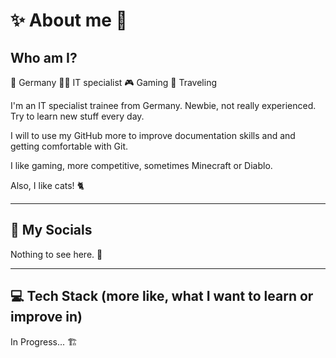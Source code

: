 # ✨ About me 👀

## Who am I?

📍 Germany
👨‍💻 IT specialist
🎮 Gaming
🧳 Traveling

I'm an IT specialist trainee from Germany. Newbie, not really experienced. Try to learn new stuff every day.

I will to use my GitHub more to improve documentation skills and and getting comfortable with Git.

I like gaming, more competitive, sometimes Minecraft or Diablo.

Also, I like cats! 🐈

---

## 💬 My Socials

Nothing to see here. 👻

---

## 💻 Tech Stack (more like, what I want to learn or improve in)

In Progress... 🏗

<!--
**reismitcaviar/reismitcaviar** is a ✨ _special_ ✨ repository because its `README.md` (this file) appears on your GitHub profile.

Here are some ideas to get you started:

- 🔭 I’m currently working on ...
- 🌱 I’m currently learning ...
- 👯 I’m looking to collaborate on ...
- 🤔 I’m looking for help with ...
- 💬 Ask me about ...
- 📫 How to reach me: ...
- 😄 Pronouns: ...
- ⚡ Fun fact: ...
-->
